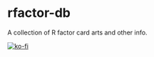 # rfactor-db

A collection of R factor card arts and other info.


[![ko-fi](https://www.ko-fi.com/img/githubbutton_sm.svg)](https://ko-fi.com/L4L11EV5F)
